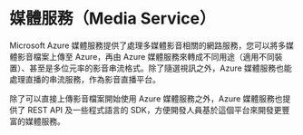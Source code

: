 # 媒體服務（Media Service）

Microsoft Azure 媒體服務提供了處理多媒體影音相關的網路服務，您可以將多媒體影音檔案上傳至 Azure，再由 Azure 媒體服務來轉成不同用途（適用不同裝置）、甚至是多位元率的影音串流格式。除了隨選視訊之外，Azure 媒體服務也能處理直播的串流服務，作為影音直播平台。

除了可以直接上傳影音檔案開始使用 Azure 媒體服務之外，Azure 媒體服務也提供了 REST API 及一些程式語言的 SDK，方便開發人員基於這個平台來開發更豐富的媒體服務。 